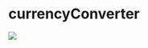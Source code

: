 # currencyConverter
<img src="https://user-images.githubusercontent.com/58556840/160382261-b38de30c-3628-47e8-a053-b19c8b3f6a6d.png">
